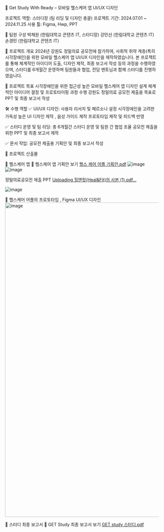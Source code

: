 📱 Get Study With Ready – 모바일 헬스케어 앱 UI/UX 디자인


프로젝트 역할: 스터디장 (팀 리딩 및 디자인 총괄)
프로젝트 기간: 2024.07.01 ~ 2024.11.25
사용 툴: Figma, Hwp, PPT


👥 팀원 구성
박채원 (한림대학교 콘텐츠 IT, 스터디장)
강민선 (한림대학교 콘텐츠 IT)
손경민 (한림대학교 콘텐츠 IT)



📌 프로젝트 개요
2024년 강원도 정밀의료 공모전에 참가하여, 사회적 취약 계층(특히 시각장애인)을 위한 모바일 헬스케어 앱 UI/UX 디자인을 제작하였습니다.
본 프로젝트를 통해 체계적인 아이디어 도출, 디자인 제작, 최종 보고서 작성 등의 과정을 수행하였으며, 스터디를 6개월간 운영하며 팀원들과 협업, 전담 멘토님과 함께 스터디를 진행하였습니다.



🎯 프로젝트 목표
시각장애인을 위한 접근성 높은 모바일 헬스케어 앱 디자인 설계
체계적인 아이디어 결정 및 프로토타이핑 과정 수행
강원도 정밀의료 공모전 제출을 목표로 PPT 및 최종 보고서 작성


🛠️ 수행 역할
✅ UI/UX 디자인:
사용자 리서치 및 페르소나 설정
시각장애인을 고려한 가독성 높은 UI 디자인 제작 , 음성 가이드 제작
프로토타입 제작 및 피드백 반영



✅ 스터디 운영 및 팀 리딩:
총 6개월간 스터디 운영 및 팀원 간 협업 조율
공모전 제출을 위한 PPT 및 최종 보고서 제작


✅ 문서 작업:
공모전 제출용 기획안 및 최종 보고서 작성



📂 프로젝트 산출물

📌 헬스케어 앱 
📄 헬스케어 앱 기획안 보기
[헬스 케어 어플 기획안.pdf](https://github.com/user-attachments/files/19388683/default.pdf)
![image](https://github.com/user-attachments/assets/87a6f0eb-b5fe-4fce-b8e1-5801d462522c)
![image](https://github.com/user-attachments/assets/5a117281-576f-48c1-8778-79e6454289d6)


정밀의료공모전 제출 PPT
[Uploading 힐앤핏(Heal&Fit)의 사본 (1).pdf…]()

![image](https://github.com/user-attachments/assets/f0066fef-b717-41ac-9df4-b89ed2a306e5)


📌 헬스케어 어플의 프로토타입 , Figma UI/UX 디자인
<img width="1027" alt="image" src="https://github.com/user-attachments/assets/28cf7607-68b9-4304-85ff-7cd01a32128d">




📌 스터디 최종 보고서
📄 GET Study 최종 보고서 보기
[GET study 스터디.pdf](https://github.com/user-attachments/files/19388681/GET.study.pdf)


